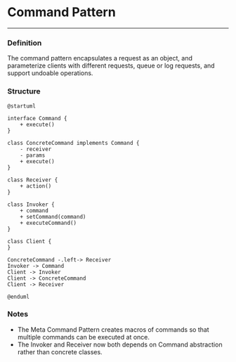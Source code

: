 # Command Pattern

___

### Definition

The command pattern encapsulates a request as an object, and parameterize clients with different requests, queue or log
requests, and support undoable operations.

### Structure

```puml
@startuml

interface Command {
    + execute()
}

class ConcreteCommand implements Command {
    - receiver
    - params
    + execute()
}

class Receiver {
    + action()
}

class Invoker {
    + command
    + setCommand(command)
    + executeCommand()
}

class Client {
}

ConcreteCommand -.left-> Receiver
Invoker -> Command
Client -> Invoker
Client -> ConcreteCommand
Client -> Receiver

@enduml
```

### Notes

- The Meta Command Pattern creates macros of commands so that multiple commands can be executed at once.
- The Invoker and Receiver now both depends on Command abstraction rather than concrete classes.